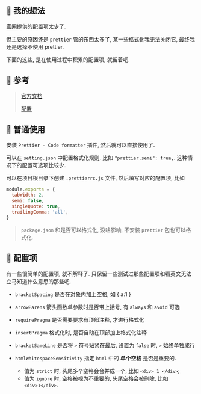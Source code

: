 ## 🍕 我的想法

[官网](https://prettier.io/docs/en/options.html)提供的配置项太少了.

但主要的原因还是 `prettier` 管的东西太多了, 某一些格式化我无法关闭它, 最终我还是选择不使用 prettier.

下面的这些, 是在使用过程中积累的配置项, 就留着吧.

## 🍕 参考

> [官方文档](https://prettier.io/docs/en/install.html)
>
> [配置](https://prettier.io/docs/en/options.html)

## 🍕  普通使用

安装 `Prettier - Code formatter` 插件,
然后就可以直接使用了.

可以在 `setting.json` 中配置格式化规则,
比如 `"prettier.semi": true,`.
这种情况下的配置可选项比较少.

可以在项目根目录下创建 `.prettierrc.js` 文件,
然后填写对应的配置项, 比如

```js
module.exports = {
  tabWidth: 2,
  semi: false,
  singleQuote: true,
  trailingComma: 'all',
}
```

> `package.json` 和是否可以格式化, 没啥影响,
> 不安装 `prettier` 包也可以格式化.

## 🍕 配置项

有一些很简单的配置项, 就不解释了. 只保留一些测试过那些配置项和看英文无法立马知道什么意思的那些吧.

- `bracketSpacing` 是否在对象内加上空格, 如 { a:1 }
- `arrowParens` 箭头函数单参数时是否带上括号, 有 `always` 和 `avoid` 可选
- `requirePragma` 是否需要要求有顶部注释, 才进行格式化
- `insertPragma` 格式化时, 是否自动在顶部加上格式化注释
- `bracketSameLine` 是否将 `>` 符号贴紧在最后, 设置为 `false` 时, `>` 始终单独成行
- `htmlWhitespaceSensitivity` 指定 `html` 中的 **单个空格** 是否是重要的.

  - 值为 `strict` 时, 头尾多个空格会合并成一个, 比如 `<div> 1 </div>`;
  - 值为 `ignore` 时, 空格被视为不重要的, 头尾空格会被删除, 比如 `<div>1</div>`.